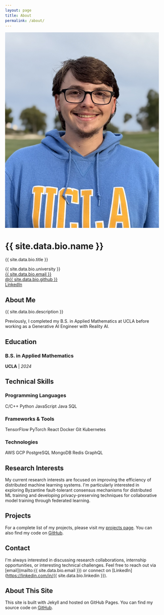 ```yaml
---
layout: page
title: About
permalink: /about/
---
```


<div class="about-header">
  <div class="headshot">
    <img src="/assets/images/headshot.jpg" alt="Theo Teske">
  </div>
  <div class="bio">
    <h1>{{ site.data.bio.name }}</h1>
    <p class="lead">{{ site.data.bio.title }}</p>
    <div class="about-info">
      <div class="about-info-item">
        <i class="fas fa-university"></i>
        <span>{{ site.data.bio.university }}</span>
      </div>
      <div class="about-info-item">
        <i class="fas fa-envelope"></i>
        <a href="mailto:{{ site.data.bio.email }}">{{ site.data.bio.email }}</a>
      </div>
      <div class="about-info-item">
        <i class="fab fa-github"></i>
        <a href="https://github.com/{{ site.data.bio.github }}">@{{ site.data.bio.github }}</a>
      </div>
      <div class="about-info-item">
        <i class="fab fa-linkedin"></i>
        <a href="https://linkedin.com/in/{{ site.data.bio.linkedin }}">LinkedIn</a>
      </div>
    </div>
  </div>
</div>

## About Me

{{ site.data.bio.description }}

Previously, I completed my B.S. in Applied Mathematics at UCLA before working as a Generative AI Engineer with Reality AI.

## Education

### B.S. in Applied Mathematics  
**UCLA** | *2024*

## Technical Skills

<div class="skills-grid">
  <div class="skill-category">
    <h3><i class="fas fa-code"></i> Programming Languages</h3>
    <div class="skill-tags">
      <span class="skill-tag">C/C++</span>
      <span class="skill-tag">Python</span>
      <span class="skill-tag">JavaScript</span>
      <span class="skill-tag">Java</span>
      <span class="skill-tag">SQL</span>
    </div>
  </div>
  
  <div class="skill-category">
    <h3><i class="fas fa-tools"></i> Frameworks & Tools</h3>
    <div class="skill-tags">
      <span class="skill-tag">TensorFlow</span>
      <span class="skill-tag">PyTorch</span>
      <span class="skill-tag">React</span>
      <span class="skill-tag">Docker</span>
      <span class="skill-tag">Git</span>
      <span class="skill-tag">Kubernetes</span>
    </div>
  </div>
  
  <div class="skill-category">
    <h3><i class="fas fa-database"></i> Technologies</h3>
    <div class="skill-tags">
      <span class="skill-tag">AWS</span>
      <span class="skill-tag">GCP</span>
      <span class="skill-tag">PostgreSQL</span>
      <span class="skill-tag">MongoDB</span>
      <span class="skill-tag">Redis</span>
      <span class="skill-tag">GraphQL</span>
    </div>
  </div>
</div>

## Research Interests

My current research interests are focused on improving the efficiency of distributed machine learning systems. I'm particularly interested in exploring Byzantine fault-tolerant consensus mechanisms for distributed ML training and developing privacy-preserving techniques for collaborative model training through federated learning.

## Projects

For a complete list of my projects, please visit my [projects page](/projects). You can also find my code on [GitHub](https://github.com/theoteske).

## Contact

I'm always interested in discussing research collaborations, internship opportunities, or interesting technical challenges. Feel free to reach out via [email](mailto:{{ site.data.bio.email }}) or connect on [LinkedIn](https://linkedin.com/in/{{ site.data.bio.linkedin }}).

## About This Site

This site is built with Jekyll and hosted on GitHub Pages. You can find my source code on [GitHub](https://github.com/theoteske/theoteske.github.io).
